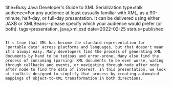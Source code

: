 title=Busy Java Developer's Guide to XML Serialization
type=talk
audience=For any audience at least casually familiar with XML, as a 90-minute, half-day, or full-day presentation. It can be delivered using either JAXB or XMLBeans--please specify which your audience would prefer (or both).
tags=presentation, java,xml,xsd
date=2022-02-25
status=published
~~~~~~

It's true that XML has become the standard representation for "portable data" across platforms and languages, but that doesn't mean it's always easy. Many developers find the process of generating XML documents by hand to be tedious and error-prone. Many also find the process of consuming (parsing) XML documents to be even worse, wading through callbacks and events, or navigating through node after node after node to find the data of interest. In this presentation, we look at toolkits designed to simplify that process by creating automated mappings of object-to-XML transformation in both directions.
    
